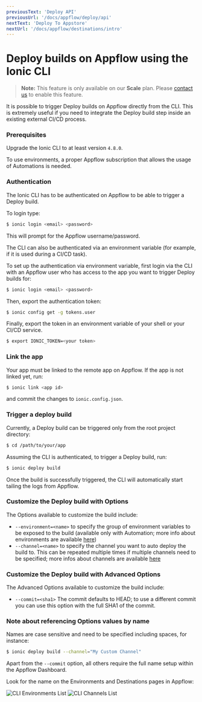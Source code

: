 ```yaml
---
previousText: 'Deploy API'
previousUrl: '/docs/appflow/deploy/api'
nextText: 'Deploy To Appstore'
nextUrl: '/docs/appflow/destinations/intro'
---
```


# Deploy builds on Appflow using the Ionic CLI

<blockquote>
  <p><b>Note:</b> This feature is only available on our <b>Scale</b> plan. Please <a href="/sales">contact us</a> to enable this feature.</p>
</blockquote>

It is possible to trigger Deploy builds on Appflow directly from the CLI. This is extremely useful if you need to integrate the Deploy build step inside an existing external CI/CD process.

### Prerequisites

Upgrade the Ionic CLI to at least version `4.8.0`.

To use environments, a proper Appflow subscription that allows the usage of Automations is needed.

### Authentication

The Ionic CLI has to be authenticated on Appflow to be able to trigger a Deploy build.

To login type:

```bash
$ ionic login <email> <password>
```

This will prompt for the Appflow username/password.

The CLI can also be authenticated via an environment variable (for example, if it is used during a CI/CD task).

To set up the authentication via environment variable, first login via the CLI with an Appflow user who has access to the app you want to trigger Deploy builds for:

```bash
$ ionic login <email> <password>
```

Then, export the authentication token:

```bash
$ ionic config get -g tokens.user
```

Finally, export the token in an environment variable of your shell or your CI/CD service.

```bash
$ export IONIC_TOKEN=<your token>
```

### Link the app

Your app must be linked to the remote app on Appflow. If the app is not linked yet, run:

```bash
$ ionic link <app id>
```

and commit the changes to `ionic.config.json`.

### Trigger a deploy build

Currently, a Deploy build can be triggered only from the root project directory:

```bash
$ cd /path/to/your/app
```

Assuming the CLI is authenticated, to trigger a Deploy build, run:

```bash
$ ionic deploy build
```

Once the build is successfully triggered, the CLI will automatically start tailing the logs from Appflow.

### Customize the Deploy build with Options

The Options available to customize the build include:

* `--environment=<name>` to specify the group of environment variables to be exposed to the build (available only with Automation; more info about environments are available [here](/docs/appflow/environments/))
* `--channel=<name>` to specify the channel you want to auto deploy the build to. This can be repeated multiple times if multiple channels need to be specified; more infos about channels are available [here](/docs/appflow/deploy/channels/)

### Customize the Deploy build with Advanced Options

The Advanced Options available to customize the build include:

* `--commit=<sha1>` The commit defaults to HEAD; to use a different commit you can use this option with the full SHA1 of the commit.

### Note about referencing Options values by name

Names are case sensitive and need to be specified including spaces, for instance:

```bash
$ ionic deploy build --channel="My Custom Channel"
```

Apart from the `--commit` option, all others require the full name setup within the Appflow Dashboard.

Look for the name on the Environments and Destinations pages in Appflow:

![CLI Environments List](/docs/assets/img/appflow/cli-environments-list.png) ![CLI Channels List](/docs/assets/img/appflow/cli-channels-list.png)